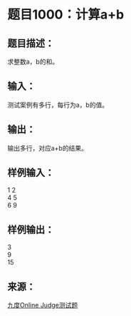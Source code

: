 # 题目1000：计算a+b

## 题目描述：
求整数a，b的和。

## 输入：
测试案例有多行，每行为a，b的值。

## 输出：
输出多行，对应a+b的结果。

## 样例输入：
1 2  
4 5  
6 9

## 样例输出：
3  
9  
15

## 来源：
[九度Online Judge测试题](http://ac.jobdu.com/problem.php?pid=1000)
